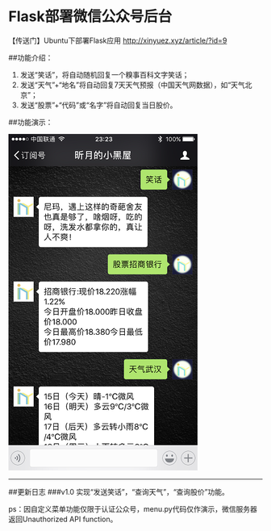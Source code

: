 # Flask部署微信公众号后台
【传送门】Ubuntu下部署Flask应用 http://xinyuez.xyz/article/?id=9

##功能介绍：

1. 发送“笑话”，将自动随机回复一个糗事百科文字笑话；
2. 发送“天气”+“地名”将自动回复7天天气预报（中国天气网数据），如“天气北京”；
3. 发送“股票”+“代码”或“名字”将自动回复当日股价。

##功能演示：

![Alt demo](./static/img/ie.PNG)



---
##更新日志
###v1.0 
实现“发送笑话”，“查询天气”，“查询股价”功能。

ps：因自定义菜单功能仅限于认证公众号，menu.py代码仅作演示，微信服务器返回Unauthorized API function。

